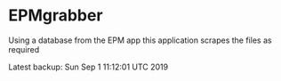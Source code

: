 # EPMgrabber
Using a database from the EPM app this application scrapes the files as required


Latest backup: Sun Sep 1 11:12:01 UTC 2019

